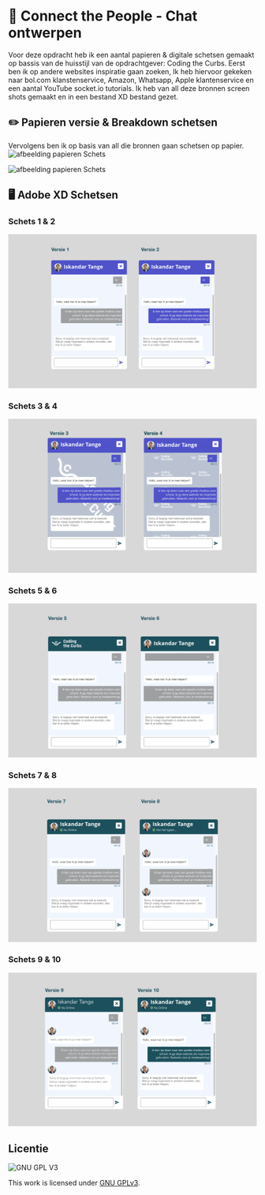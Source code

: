 # 📲 Connect the People - Chat ontwerpen
Voor deze opdracht heb ik een aantal papieren & digitale schetsen gemaakt op bassis van de huisstijl van de opdrachtgever: Coding the Curbs. Eerst ben ik op andere websites inspiratie gaan zoeken, Ik heb hiervoor gekeken naar bol.com klanstenservice, Amazon, Whatsapp, Apple klantenservice en een aantal YouTube socket.io tutorials. Ik heb van all deze bronnen screen shots gemaakt en in een bestand XD bestand gezet.

## ✏️ Papieren versie & Breakdown schetsen
Vervolgens ben ik op basis van all die bronnen gaan schetsen op papier.
![afbeelding papieren Schets](https://github.com/M4TThys123/SPRINT-11-Chatroom-Design/blob/main/asset/schets1.jpg)

![afbeelding papieren Schets](https://github.com/M4TThys123/SPRINT-11-Chatroom-Design/blob/main/asset/breakdown.JPG)

## 🖥 Adobe XD Schetsen
### Schets 1 & 2
![afbeelding Schets 1 & 2](https://github.com/M4TThys123/SPRINT-11-Chatroom-Design/blob/main/assets/deel1v2.png)


### Schets 3 & 4
![afbeelding Schets 3 & 4](https://github.com/M4TThys123/SPRINT-11-Chatroom-Design/blob/main/assets/deel2.png)

### Schets 5 & 6
![afbeelding Schets 5 & 6](https://github.com/M4TThys123/SPRINT-11-Chatroom-Design/blob/main/assets/deel3.png)

### Schets 7 & 8
![afbeelding Schets 7 & 8](https://github.com/M4TThys123/SPRINT-11-Chatroom-Design/blob/main/assets/deel4.png)

### Schets 9 & 10
![afbeelding Schets 9 & 10](https://github.com/M4TThys123/SPRINT-11-Chatroom-Design/blob/main/assets/deel5.png)


## Licentie

![GNU GPL V3](https://www.gnu.org/graphics/gplv3-127x51.png)

This work is licensed under [GNU GPLv3](./LICENSE).
